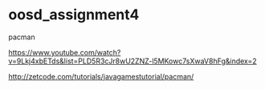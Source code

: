 # oosd_assignment4
pacman


https://www.youtube.com/watch?v=9Lkj4xbETds&list=PLD5R3cJr8wU2ZNZ-l5MKowc7sXwaV8hFg&index=2


http://zetcode.com/tutorials/javagamestutorial/pacman/